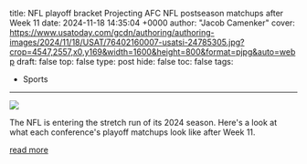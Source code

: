 title: NFL playoff bracket Projecting AFC NFL postseason matchups after Week 11
date: 2024-11-18 14:35:04 +0000
author: "Jacob Camenker"
cover: https://www.usatoday.com/gcdn/authoring/authoring-images/2024/11/18/USAT/76402160007-usatsi-24785305.jpg?crop=4547,2557,x0,y169&width=1600&height=800&format=pjpg&auto=webp
draft: false
top: false
type: post
hide: false
toc: false
tags:
  - Sports
---

![](https://www.usatoday.com/gcdn/authoring/authoring-images/2024/11/18/USAT/76402160007-usatsi-24785305.jpg?crop=4547,2557,x0,y169&width=1600&height=800&format=pjpg&auto=webp)

The NFL is entering the stretch run of its 2024 season. Here's a look at what each conference's playoff matchups look like after Week 11.

[read more](https://www.usatoday.com/story/sports/nfl/2024/11/18/nfl-playoff-bracket-week-11-afc-nfc-matchups/76400823007/)
